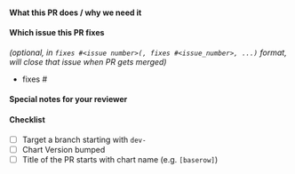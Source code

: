 <!--
Thank you for contributing to this repository.
Before you submit this pull request we'd like to make sure you are aware of our technical requirements and best practices:

* https://github.com/christianhuth/helm-charts/tree/pr-template?tab=readme-ov-file#development
* https://helm.sh/docs/chart_best_practices/

Following our best practices right from the start will accelerate the review process and help get your pull request merged quicker.

When updates to your pull request are requested, please add new commits and do not squash the history.
This will make it easier to identify new changes.
The pull request will be squashed anyways when it is merged.
Thanks.

For fast feedback, please @-mention maintainers that are listed in the Chart.yaml file.

Please make sure you test your changes before you push them.
Once the pull request is opened, GitHub Actions will run across your changes and do some initial checks and linting.
These checks run very quickly.
Please check the results.

We would like these checks to pass before we even continue reviewing your changes.
-->

<!-- markdownlint-disable-next-line first-line-heading -->
#### What this PR does / why we need it

#### Which issue this PR fixes

*(optional, in `fixes #<issue number>(, fixes #<issue_number>, ...)` format, will close that issue when PR gets merged)*

- fixes #

#### Special notes for your reviewer

#### Checklist

<!-- [Place an '[x]' (no spaces) in all applicable fields. Please remove unrelated fields.] -->
- [ ] Target a branch starting with `dev-`
- [ ] Chart Version bumped
- [ ] Title of the PR starts with chart name (e.g. `[baserow]`)

